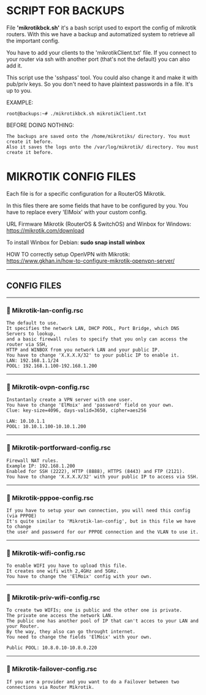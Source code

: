 # SCRIPT FOR BACKUPS

File **'mikrotikbck.sh'** it's a bash script used to export the config of mikrotik routers.
With this we have a backup and automatized system to retrieve all the important config.

You have to add your clients to the 'mikrotikClient.txt' file.
If you connect to your router via ssh with another port (that's not the default) you can also add it.

This script use the 'sshpass' tool.
You could also change it and make it with pub/priv keys.
So you don't need to have plaintext passwords in a file. It's up to you.

EXAMPLE:
```
root@backups:~# ./mikrotikbck.sh mikrotikClient.txt 
```

BEFORE DOING NOTHING:
```
The backups are saved onto the /home/mikrotiks/ directory. You must create it before.
Also it saves the logs onto the /var/log/mikrotik/ directory. You must create it before.
```

# MIKROTIK CONFIG FILES

Each file is for a specific configuration for a RouterOS Mikrotik.

In this files there are some fields that have to be configured by you. You have to replace every 'ElMoix' with your custom config.

URL Firmware Mikrotik (RouterOS & SwitchOS) and Winbox for Windows: https://mikrotik.com/download

To install Winbox for Debian:  **sudo snap install winbox**

HOW TO correctly setup OpenVPN with Mikrotik: https://www.gkhan.in/how-to-configure-mikrotik-openvpn-server/

---
## CONFIG FILES
---
### 📌 Mikrotik-lan-config.rsc
```
The default to use.
It specifies the network LAN, DHCP POOL, Port Bridge, which DNS Servers to lookup, 
and a basic firewall rules to specify that you only can access the router via SSH,
HTTP and WINBOX from you network LAN and your public IP.
You have to change 'X.X.X.X/32' to your public IP to enable it.
LAN: 192.168.1.1/24
POOL: 192.168.1.100-192.168.1.200
```
---
### 📌 Mikrotik-ovpn-config.rsc
```
Instantanly create a VPN server with one user.
You have to change 'ElMoix' and 'password' field on your own.
Clue: key-size=4096, days-valid=3650, cipher=aes256

LAN: 10.10.1.1
POOL: 10.10.1.100-10.10.1.200
```
---
### 📌 Mikrotik-portforward-config.rsc
```
Firewall NAT rules.
Example IP: 192.168.1.200
Enabled for SSH (2222), HTTP (8888), HTTPS (8443) and FTP (2121).
You have to change 'X.X.X.X/32' with your public IP to access via SSH.
```
---
### 📌 Mikrotik-pppoe-config.rsc
```
If you have to setup your own connection, you will need this config (via PPPOE)
It's quite similar to 'Mikrotik-lan-config', but in this file we have to change
the user and password for our PPPOE connection and the VLAN to use it.
```
---
### 📌 Mikrotik-wifi-config.rsc
```
To enable WIFI you have to upload this file.
It creates one wifi with 2,4GHz and 5GHz.
You have to change the 'ElMoix' config with your own.
```
---
### 📌 Mikrotik-priv-wifi-config.rsc
```
To create two WIFIs; one is public and the other one is private.
The private one access the network LAN.
The public one has another pool of IP that can't acces to your LAN and your Router.
By the way, they also can go throught internet.
You need to change the fields 'ElMoix' with your own.

Public POOL: 10.8.0.10-10.8.0.220
```
---
### 📌 Mikrotik-failover-config.rsc
```
If you are a provider and you want to do a Failover between two connections via Router Mikrotik.
```
